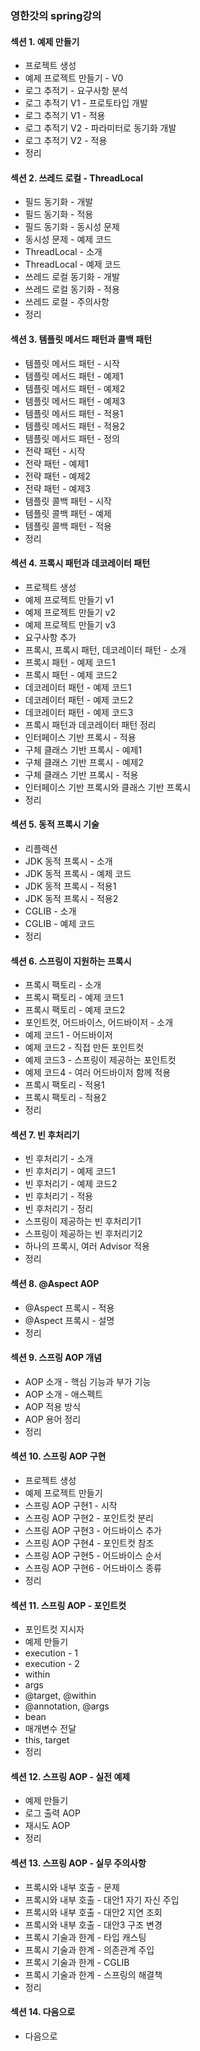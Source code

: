 ### 영한갓의 spring강의

#### 섹션 1. 예제 만들기
- 프로젝트 생성
- 예제 프로젝트 만들기 - V0
- 로그 추적기 - 요구사항 분석
- 로그 추적기 V1 - 프로토타입 개발
- 로그 추적기 V1 - 적용
- 로그 추적기 V2 - 파라미터로 동기화 개발
- 로그 추적기 V2 - 적용
- 정리

#### 섹션 2. 쓰레드 로컬 - ThreadLocal
- 필드 동기화 - 개발
- 필드 동기화 - 적용
- 필드 동기화 - 동시성 문제
- 동시성 문제 - 예제 코드
- ThreadLocal - 소개
- ThreadLocal - 예제 코드
- 쓰레드 로컬 동기화 - 개발
- 쓰레드 로컬 동기화 - 적용
- 쓰레드 로컬 - 주의사항
- 정리

#### 섹션 3. 템플릿 메서드 패턴과 콜백 패턴
- 템플릿 메서드 패턴 - 시작
- 템플릿 메서드 패턴 - 예제1
- 템플릿 메서드 패턴 - 예제2
- 템플릿 메서드 패턴 - 예제3
- 템플릿 메서드 패턴 - 적용1
- 템플릿 메서드 패턴 - 적용2
- 템플릿 메서드 패턴 - 정의
- 전략 패턴 - 시작
- 전략 패턴 - 예제1
- 전략 패턴 - 예제2
- 전략 패턴 - 예제3
- 템플릿 콜백 패턴 - 시작
- 템플릿 콜백 패턴 - 예제
- 템플릿 콜백 패턴 - 적용
- 정리

#### 섹션 4. 프록시 패턴과 데코레이터 패턴
- 프로젝트 생성
- 예제 프로젝트 만들기 v1
- 예제 프로젝트 만들기 v2
- 예제 프로젝트 만들기 v3
- 요구사항 추가
- 프록시, 프록시 패턴, 데코레이터 패턴 - 소개
- 프록시 패턴 - 예제 코드1
- 프록시 패턴 - 예제 코드2
- 데코레이터 패턴 - 예제 코드1
- 데코레이터 패턴 - 예제 코드2
- 데코레이터 패턴 - 예제 코드3
- 프록시 패턴과 데코레이터 패턴 정리
- 인터페이스 기반 프록시 - 적용
- 구체 클래스 기반 프록시 - 예제1
- 구체 클래스 기반 프록시 - 예제2
- 구체 클래스 기반 프록시 - 적용
- 인터페이스 기반 프록시와 클래스 기반 프록시
- 정리

#### 섹션 5. 동적 프록시 기술
- 리플렉션
- JDK 동적 프록시 - 소개
- JDK 동적 프록시 - 예제 코드
- JDK 동적 프록시 - 적용1
- JDK 동적 프록시 - 적용2
- CGLIB - 소개
- CGLIB - 예제 코드
- 정리

#### 섹션 6. 스프링이 지원하는 프록시
- 프록시 팩토리 - 소개
- 프록시 팩토리 - 예제 코드1
- 프록시 팩토리 - 예제 코드2
- 포인트컷, 어드바이스, 어드바이저 - 소개
- 예제 코드1 - 어드바이저
- 예제 코드2 - 직접 만든 포인트컷
- 예제 코드3 - 스프링이 제공하는 포인트컷
- 예제 코드4 - 여러 어드바이저 함께 적용
- 프록시 팩토리 - 적용1
- 프록시 팩토리 - 적용2
- 정리

#### 섹션 7. 빈 후처리기
- 빈 후처리기 - 소개
- 빈 후처리기 - 예제 코드1
- 빈 후처리기 - 예제 코드2
- 빈 후처리기 - 적용
- 빈 후처리기 - 정리
- 스프링이 제공하는 빈 후처리기1
- 스프링이 제공하는 빈 후처리기2
- 하나의 프록시, 여러 Advisor 적용
- 정리

#### 섹션 8. @Aspect AOP
- @Aspect 프록시 - 적용
- @Aspect 프록시 - 설명
- 정리

#### 섹션 9. 스프링 AOP 개념
- AOP 소개 - 핵심 기능과 부가 기능
- AOP 소개 - 애스펙트
- AOP 적용 방식
- AOP 용어 정리
- 정리

#### 섹션 10. 스프링 AOP 구현
- 프로젝트 생성
- 예제 프로젝트 만들기
- 스프링 AOP 구현1 - 시작
- 스프링 AOP 구현2 - 포인트컷 분리
- 스프링 AOP 구현3 - 어드바이스 추가
- 스프링 AOP 구현4 - 포인트컷 참조
- 스프링 AOP 구현5 - 어드바이스 순서
- 스프링 AOP 구현6 - 어드바이스 종류
- 정리

#### 섹션 11. 스프링 AOP - 포인트컷
- 포인트컷 지시자
- 예제 만들기
- execution - 1
- execution - 2
- within
- args
- @target, @within
- @annotation, @args
- bean
- 매개변수 전달
- this, target
- 정리

#### 섹션 12. 스프링 AOP - 실전 예제
- 예제 만들기
- 로그 출력 AOP
- 재시도 AOP
- 정리

#### 섹션 13. 스프링 AOP - 실무 주의사항
- 프록시와 내부 호출 - 문제
- 프록시와 내부 호출 - 대안1 자기 자신 주입
- 프록시와 내부 호출 - 대안2 지연 조회
- 프록시와 내부 호출 - 대안3 구조 변경
- 프록시 기술과 한계 - 타입 캐스팅
- 프록시 기술과 한계 - 의존관계 주입
- 프록시 기술과 한계 - CGLIB
- 프록시 기술과 한계 - 스프링의 해결책
- 정리

#### 섹션 14. 다음으로
- 다음으로

